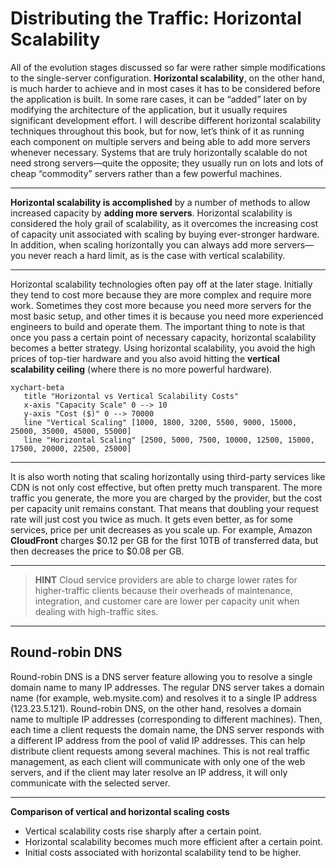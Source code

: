 # Distributing the Traffic: Horizontal Scalability

All of the evolution stages discussed so far were rather simple modifications to the single-server configuration. **Horizontal scalability**, on the other hand, is much harder to achieve and in most cases it has to be considered before the application is built. In some rare cases, it can be “added” later on by modifying the architecture of the application, but it usually requires significant development effort. I will describe different horizontal scalability techniques throughout this book, but for now, let’s think of it as running each component on multiple servers and being able to add more servers whenever necessary. Systems that are truly horizontally scalable do not need strong servers—quite the opposite; they usually run on lots and lots of cheap “commodity” servers rather than a few powerful machines.

---

**Horizontal scalability is accomplished** by a number of methods to allow increased capacity by **adding more servers**. Horizontal scalability is considered the holy grail of scalability, as it overcomes the increasing cost of capacity unit associated with scaling by buying ever-stronger hardware. In addition, when scaling horizontally you can always add more servers—you never reach a hard limit, as is the case with vertical scalability.

---

Horizontal scalability technologies often pay off at the later stage. Initially they tend to cost more because they are more complex and require more work. Sometimes they cost more because you need more servers for the most basic setup, and other times it is because you need more experienced engineers to build and operate them. The important thing to note is that once you pass a certain point of necessary capacity, horizontal scalability becomes a better strategy. Using horizontal scalability, you avoid the high prices of top-tier hardware and you also avoid hitting the **vertical scalability ceiling** (where there is no more powerful hardware).

```mermaid
xychart-beta
   title "Horizontal vs Vertical Scalability Costs"
   x-axis "Capacity Scale" 0 --> 10
   y-axis "Cost ($)" 0 --> 70000
   line "Vertical Scaling" [1000, 1800, 3200, 5500, 9000, 15000, 25000, 35000, 45000, 55000]
   line "Horizontal Scaling" [2500, 5000, 7500, 10000, 12500, 15000, 17500, 20000, 22500, 25000]
```

---

It is also worth noting that scaling horizontally using third-party services like CDN is not only cost effective, but often pretty much transparent. The more traffic you generate, the more you are charged by the provider, but the cost per capacity unit remains constant. That means that doubling your request rate will just cost you twice as much. It gets even better, as for some services, price per unit decreases as you scale up. For example, Amazon **CloudFront** charges $0.12 per GB for the first 10TB of transferred data, but then decreases the price to $0.08 per GB.

---

> **HINT**
> Cloud service providers are able to charge lower rates for higher-traffic clients because their overheads of maintenance, integration, and customer care are lower per capacity unit when dealing with high-traffic sites.

---

## Round-robin DNS

Round-robin DNS is a DNS server feature allowing you to resolve a single domain name to many IP addresses. The regular DNS server takes a domain name (for example, web.mysite.com) and resolves it to a single IP address (123.23.5.121). Round-robin DNS, on the other hand, resolves a domain name to multiple IP addresses (corresponding to different machines). Then, each time a client requests the domain name, the DNS server responds with a different IP address from the pool of valid IP addresses. This can help distribute client requests among several machines. This is not real traffic management, as each client will communicate with only one of the web servers, and if the client may later resolve an IP address, it will only communicate with the selected server.

---

**Comparison of vertical and horizontal scaling costs**

-   Vertical scalability costs rise sharply after a certain point.
-   Horizontal scalability becomes much more efficient after a certain point.
-   Initial costs associated with horizontal scalability tend to be higher.

